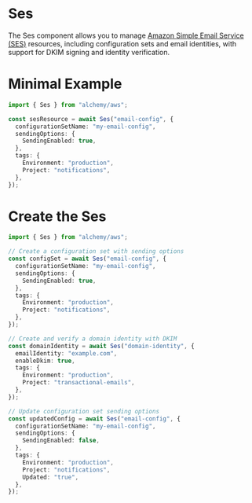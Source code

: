 # Ses

The Ses component allows you to manage [Amazon Simple Email Service (SES)](https://docs.aws.amazon.com/ses/latest/DeveloperGuide/Welcome.html) resources, including configuration sets and email identities, with support for DKIM signing and identity verification.

# Minimal Example

```ts
import { Ses } from "alchemy/aws";

const sesResource = await Ses("email-config", {
  configurationSetName: "my-email-config",
  sendingOptions: {
    SendingEnabled: true,
  },
  tags: {
    Environment: "production",
    Project: "notifications",
  },
});
```

# Create the Ses

```ts
import { Ses } from "alchemy/aws";

// Create a configuration set with sending options
const configSet = await Ses("email-config", {
  configurationSetName: "my-email-config",
  sendingOptions: {
    SendingEnabled: true,
  },
  tags: {
    Environment: "production",
    Project: "notifications",
  },
});

// Create and verify a domain identity with DKIM
const domainIdentity = await Ses("domain-identity", {
  emailIdentity: "example.com",
  enableDkim: true,
  tags: {
    Environment: "production",
    Project: "transactional-emails",
  },
});

// Update configuration set sending options
const updatedConfig = await Ses("email-config", {
  configurationSetName: "my-email-config",
  sendingOptions: {
    SendingEnabled: false,
  },
  tags: {
    Environment: "production",
    Project: "notifications",
    Updated: "true",
  },
});
```